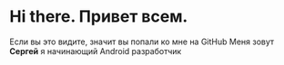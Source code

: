 # Hi there. Привет всем.
Если вы это видите, значит вы попали ко мне на GitHub
Меня зовут **Сергей** я начинающий Android разработчик
